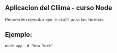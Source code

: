 ## Aplicacion del Cliima - curso Node

Recuerden ejecutar ```npm install``` para las librerias


## Ejemplo:
```
node app -d "New York"
```